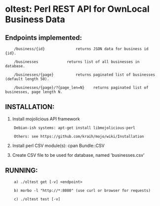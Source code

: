 # oltest: Perl REST API for OwnLocal Business Data

## Endpoints implemented:
```
	/business/{id}				returns JSON data for business id {id}.
	
	/businesses				returns list of all businesses in database.
	
	/businesses/{page}			returns paginated list of businesses (default length 50).
	
	/businesses/{page}/?{page_len=N}	returns paginated list of businesses, page length N.
```

## INSTALLATION:	
1) Install mojolicious API framework
```
	Debian-ish systems: apt-get install libmojolicious-perl
	
	Others: see https://github.com/kraih/mojo/wiki/Installation
```
2) Install perl CSV module(s): cpan Bundle::CSV

3) Create CSV file to be used for database, named 'businesses.csv'

## RUNNING:
```
	a) ./oltest get [-v] <endpoint>
	
	b) morbo -l "http://*:8080" (use curl or browser for requests)
	
	c) ./oltest test [-v]
```


